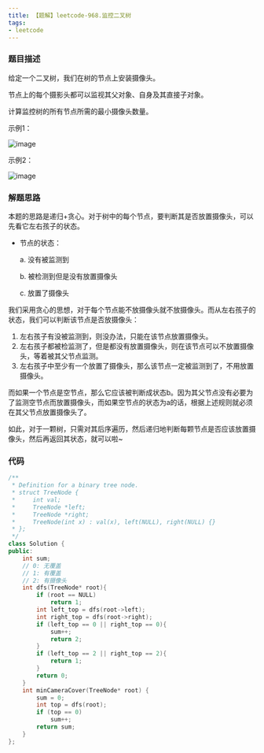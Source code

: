 ```yaml
---
title: 【题解】leetcode-968.监控二叉树
tags:
- leetcode
---
```

### 题目描述
给定一个二叉树，我们在树的节点上安装摄像头。

节点上的每个摄影头都可以监视其父对象、自身及其直接子对象。

计算监控树的所有节点所需的最小摄像头数量。

示例1：

![image](https://s1.ax1x.com/2020/10/08/0BK4Cd.png)

示例2：

![image](https://s1.ax1x.com/2020/10/08/0BKX5Q.png)

### 解题思路
本题的思路是递归+贪心。对于树中的每个节点，要判断其是否放置摄像头，可以先看它左右孩子的状态。

- 节点的状态：

    a. 没有被监测到

    b. 被检测到但是没有放置摄像头

    c. 放置了摄像头

我们采用贪心的思想，对于每个节点能不放摄像头就不放摄像头。而从左右孩子的状态，我们可以判断该节点是否放摄像头：

1. 左右孩子有没被监测到，则没办法，只能在该节点放置摄像头。
2. 左右孩子都被检监测了，但是都没有放置摄像头，则在该节点可以不放置摄像头，等着被其父节点监测。
3. 左右孩子中至少有一个放置了摄像头，那么该节点一定被监测到了，不用放置摄像头。

而如果一个节点是空节点，那么它应该被判断成状态b。因为其父节点没有必要为了监测空节点而放置摄像头，而如果空节点的状态为a的话，根据上述规则就必须在其父节点放置摄像头了。

如此，对于一颗树，只需对其后序遍历，然后递归地判断每颗节点是否应该放置摄像头，然后再返回其状态，就可以啦~


### 代码

```cpp
/**
 * Definition for a binary tree node.
 * struct TreeNode {
 *     int val;
 *     TreeNode *left;
 *     TreeNode *right;
 *     TreeNode(int x) : val(x), left(NULL), right(NULL) {}
 * };
 */
class Solution {
public:
    int sum;
    // 0: 无覆盖
    // 1: 有覆盖
    // 2: 有摄像头
    int dfs(TreeNode* root){
        if (root == NULL)
            return 1;
        int left_top = dfs(root->left);
        int right_top = dfs(root->right);
        if (left_top == 0 || right_top == 0){
            sum++;
            return 2;
        }
        if (left_top == 2 || right_top == 2){
            return 1;
        }
        return 0;
    }
    int minCameraCover(TreeNode* root) {
        sum = 0;
        int top = dfs(root);
        if (top == 0)
            sum++;
        return sum;
    }
};
```